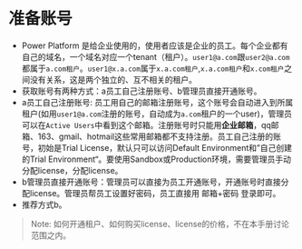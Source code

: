 # 准备账号
+ Power Platform 是给企业使用的，使用者应该是企业的员工。每个企业都有自己的域名，一个域名对应一个tenant（租户）。`user1@a.com`跟`user2@a.com`都属于`a.com租户`。`user1@x.a.com`属于`x.a.com租户`,`x.a.com租户`和`x.com租户`之间没有关系，这是两个独立的、互不相关的租户。
+ 获取账号有两种方式：a员工自己注册账号、b管理员直接开通账号。
+ a员工自己注册账号: 员工用自己的邮箱注册账号，这个账号会自动进入到所属租户(如用`user1@a.com`注册的账号，自动成为`a.com`租户的一个user)，管理员可以在`Active Users`中看到这个邮箱。注册账号时只能用**企业邮箱**，qq邮箱、163、gmail、hotmail这些常用邮箱都不支持注册。员工自己注册的账号，初始是Trial License，默认只可以访问Default Environment和”自己创建的Trial Environment“。要使用Sandbox或Production环境，需要管理员手动分配license，分配license。
+ b管理员直接开通账号：管理员可以直接为员工开通账号，开通账号时直接分配license。管理员帮员工设置好密码，员工直接用 邮箱+密码 登录即可。
+ 推荐方式b。


> Note: 如何开通租户、如何购买license、license的价格，不在本手册讨论范围之内。
